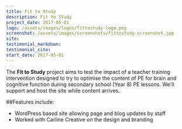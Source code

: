 ```yaml
---
title: Fit to Study
description: Fit to Study
project_date: 2017-05-01
logo: /assets/images/logos/fittostudy-logo.png
screenshot: /assets/images/screenshots/fittostudy-screenshot.jpg
site: 
testimonial_markdown: 
testimonial_cite: 
start_date: 2017-05-01
---
```


The **Fit to Study** project aims to test the impact of a teacher training intervention designed to try to optimise the content of PE for brain and cognitive function during secondary school (Year 8) PE lessons. We'll support and host the site while content arrives.

##Features include:

* WordPress based site allowing page and blog updates by staff
* Worked with Carline Creative on the design and branding
